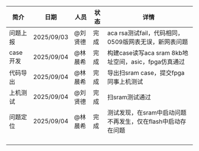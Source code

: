 | 简介     | 日期         | 人员   | 状态  | 详情                                     |
| ------ | ---------- | ---- | --- | -------------------------------------- |
| 问题上报   | 2025/09/03 | @刘贤德 | 完成  | aca rsa测试fail，代码相同，0509版网表无误，新网表问题     |
| case开发 | 2025/09/04 | @林晨希 | 完成  | 构建case读写aca sram 8kb地址空间，asic，fpga仿真通过 |
| 代码导出   | 2025/09/04 | @林晨希 | 完成  | 导出扫sram case，提交fpga同事上机测试              |
| 上机测试   | 2025/09/04 | @刘贤德 | 完成  | 扫sram测试通过                              |
| 问题定位   | 2025/09/04 | @林晨希 | 完成  | 测试发现，在sram中启动问题不再发生，仅在flash中启动存在问题     |
|        |            |      |     |                                        |
|        |            |      |     |                                        |
|        |            |      |     |                                        |
|        |            |      |     |                                        |
